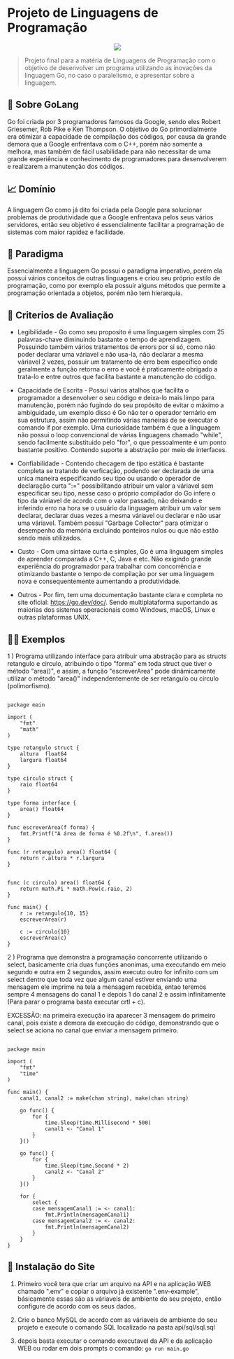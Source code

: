 # Projeto de Linguagens de Programação

<div align="center">
<img src="https://github.com/dauid64/diretorio_jornalistas_unb/assets/94979678/abf68be9-d2b8-4f96-a02b-92311fe0a665">
</div>

> Projeto final para a matéria de Linguagens de Programação com o objetivo de desenvolver um programa utilizando as inovações da linguagem Go, no caso o paralelismo, e apresentar sobre a linguagem.

## 📍 Sobre GoLang
Go foi criada por 3 programadores famosos da Google, sendo eles Robert Griesemer, Rob Pike e Ken Thompson. O objetivo do Go primordialmente era otimizar a capacidade de compilação dos códigos, por causa da grande demora que a Google enfrentava com o C++, porém não somente a melhora, mas também de fácil usabilidade para não necessitar de uma grande experiência e conhecimento de programadores para desenvolverem e realizarem a manutenção dos códigos.

## 📈 Domínio
A linguagem Go como já dito foi criada pela Google para solucionar problemas de produtividade que a Google enfrentava pelos seus vários servidores, então seu objetivo é essencialmente facilitar a programação de sistemas com maior rapidez e facilidade.

## 🧮 Paradigma
Essencialmente a linguagem Go possui o paradigma imperativo, porém ela possui vários conceitos de outras linguagens e criou seu próprio estilo de programação, como por exemplo ela possuir alguns métodos que permite a programação orientada a objetos, porém não tem hierarquia.


## 📝 Criterios de Avaliação
- Legibilidade - Go como seu proposito é uma linguagem simples com 25 palavras-chave diminuindo bastante o tempo de aprendizagem. Possuindo também vários tratamentos de errors por si só, como não poder declarar uma váriavel e não usa-la, não declarar a mesma váriavel 2 vezes, possuir um tratamento de erro bem especifico onde geralmente a função retorna o erro e você é praticamente obrigado a trata-lo e entre outros que facilita bastante a manutenção do código.

- Capacidade de Escrita - Possui vários atalhos que facilita o programador a desenvolver o seu código e deixa-lo mais limpo para manutenção, porém não fugindo do seu propósito de evitar o máximo a ambiguidade, um exemplo disso é Go não ter o operador ternário em sua estrutura, assim não permitindo várias maneiras de se executar o comando if por exemplo. Uma curiosidade também é que a linguagem não possui o loop convencional de várias linguagens chamado "while", sendo facilmente substituido pelo "for", o que pessoalmente é um ponto bastante positivo. Contendo suporte a abstração por meio de interfaces.

- Confiabilidade - Contendo checagem de tipo estática é bastante completa se tratando de verficação, podendo ser declarada de uma unica maneira especificando seu tipo ou usando o operador de declaração curta ":=" possibilitando  atribuir um valor a váriavel sem especificar seu tipo, nesse caso o próprio compilador do Go infere o tipo da váriavel de acordo com o valor passado, não deixando e inferindo erro na hora se o usuário da linguagem atribuir um valor sem declarar, declarar duas vezes a mesma váriavel ou declarar e não usar uma váriavel. Também possui "Garbage Collector" para otimizar o desempenho da memória excluindo ponteiros nulos ou que não estão sendo mais utilizados.

- Custo - Com uma sintaxe curta e simples, Go é uma linguagem simples de aprender comparada a C++, C, Java e etc. Não exigindo grande experiência do programador para trabalhar com concorrência e otimizando bastante o tempo de compilação por ser uma linguagem nova e consequentemente aumentando a produtividade.

- Outros - Por fim, tem uma documentação bastante clara e completa no site oficial: https://go.dev/doc/. Sendo multiplataforma suportando as maiorias dos sistemas operacionais como Windows, macOS, Linux e outras plataformas UNIX.

## 👨‍💻 Exemplos 
1 ) Programa utilizando interface para atribuir uma abstração para as structs retangulo e circulo, atribuindo o tipo "forma" em toda struct que tiver o método "area()", e assim, a função "escreverArea" pode dinâmicamente utilizar o método "area()" independentemente de ser retangulo ou circulo (polimorfismo).
```

package main

import (
	"fmt"
	"math"
)

type retangulo struct {
	altura  float64
	largura float64
}

type circulo struct {
	raio float64
}

type forma interface {
	area() float64
}

func escreverArea(f forma) {
	fmt.Printf("A área de forma é %0.2f\n", f.area())
}

func (r retangulo) area() float64 {
	return r.altura * r.largura
}


func (c circulo) area() float64 {
	return math.Pi * math.Pow(c.raio, 2)
}

func main() {
	r := retangulo{10, 15}
	escreverArea(r)

	c := circulo{10}
	escreverArea(c)
}
```
2 )
Programa que demonstra a programação concorrente utilizando o select, 
basicamente cria duas funções anonimas, uma executando em meio segundo e outra em 2 segundos, 
assim executo outro for infinito com um select dentro que toda vez que algum canal estiver enviando uma mensagem
ele imprime na tela a mensagem recebida, entao teremos sempre 4 mensagens do canal 1 e depois 1 do canal 2 e assim infinitamente (Para parar o programa basta executar crtl + c).

EXCESSÃO: na primeira execução ira aparecer 3 mensagem do primeiro canal, pois existe a demora da execução do código, demonstrando que o select se aciona no canal que enviar a mensagem primeiro.
```

package main

import (
	"fmt"
	"time"
)

func main() {
	canal1, canal2 := make(chan string), make(chan string)

	go func() {
		for {
			time.Sleep(time.Millisecond * 500)
			canal1 <- "Canal 1"
		}
	}()

	go func() {
		for {
			time.Sleep(time.Second * 2)
			canal2 <- "Canal 2"
		}
	}()

	for {
		select {
		case mensagemCanal1 := <- canal1:
			fmt.Println(mensagemCanal1)
		case mensagemCanal2 := <- canal2:
			fmt.Println(mensagemCanal2)
		}
	}
}
```

## 🚀 Instalação do Site
1) Primeiro você tera que criar um arquivo na API e na aplicação WEB chamado ".env" e copiar o arquivo já existente ".env-example", básicamente essas são as váriaveis de ambiente do seu projeto, então configure de acordo com os seus dados.

2) Crie o banco MySQL de acordo com as váriaveis de ambiente do seu projeto e execute o comando SQL localizado na pasta api/sql/sql.sql

3) depois basta executar o comando executavel da API e da aplicação WEB ou rodar em dois prompts o comando: ``` go run main.go ```
